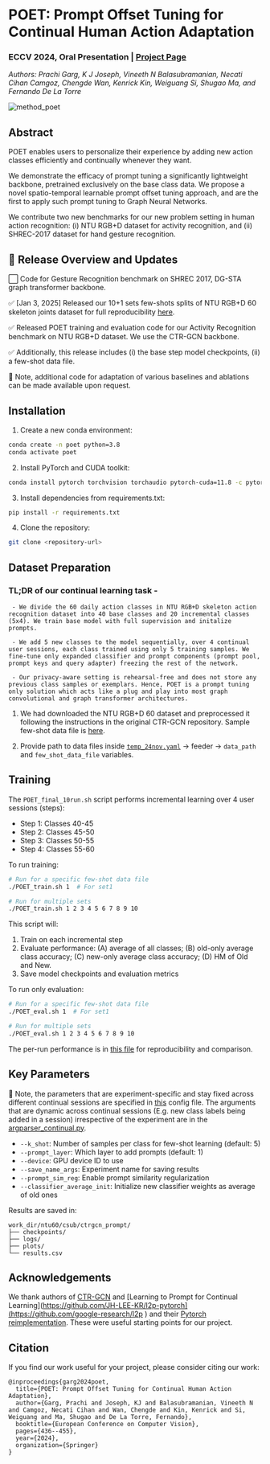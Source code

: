 # POET: Prompt Offset Tuning for Continual Human Action Adaptation

### ECCV 2024, Oral Presentation | [Project Page](https://humansensinglab.github.io/POET-continual-action-recognition/)

*Authors: Prachi Garg, K J Joseph, Vineeth N Balasubramanian, Necati Cihan Camgoz, Chengde Wan, Kenrick Kin, Weiguang Si, Shugao Ma, and Fernando De La Torre*

![method_poet](https://github.com/user-attachments/assets/41c9716f-ee8e-47c2-9cb0-08afc1231f5e)

## Abstract
POET enables users to personalize their experience by adding new action classes efficiently and continually whenever they want.

We demonstrate the efficacy of prompt tuning a significantly lightweight backbone, pretrained exclusively on the base class data. We propose a novel spatio-temporal learnable prompt offset tuning approach, and are the first to apply such prompt tuning to Graph Neural Networks.

We contribute two new benchmarks for our new problem setting in human action recognition: (i) NTU RGB+D dataset for activity recognition, and (ii) SHREC-2017 dataset for hand gesture recognition. 

## :rocket: **Release Overview and Updates**
:white_large_square: Code for Gesture Recognition benchmark on SHREC 2017, DG-STA graph transformer backbone. 

:white_check_mark: [Jan 3, 2025] Released our 10+1 sets few-shots splits of NTU RGB+D 60 skeleton joints dataset for full reproducibility [here](https://huggingface.co/datasets/prachigarg23/POET-NTU60-Continual-Few-Shot-Splits/tree/main). 

:white_check_mark: Released POET training and evaluation code for our Activity Recognition benchmark on NTU RGB+D dataset. We use the CTR-GCN backbone. 

:white_check_mark: Additionally, this release includes (i) the base step model checkpoints, (ii) a few-shot data file. 

:pushpin: Note, additional code for adaptation of various baselines and ablations can be made available upon request. 

## Installation

1. Create a new conda environment:
```bash
conda create -n poet python=3.8
conda activate poet
```

2. Install PyTorch and CUDA toolkit:
```bash 
conda install pytorch torchvision torchaudio pytorch-cuda=11.8 -c pytorch -c nvidia
```

3. Install dependencies from requirements.txt:
```bash
pip install -r requirements.txt
```

4. Clone the repository:
```bash
git clone <repository-url>
```

## Dataset Preparation

### TL;DR of our continual learning task -
```
 - We divide the 60 daily action classes in NTU RGB+D skeleton action recognition dataset into 40 base classes and 20 incremental classes (5x4). We train base model with full supervision and initalize prompts.

 - We add 5 new classes to the model sequentially, over 4 continual user sessions, each class trained using only 5 training samples. We fine-tune only expanded classifier and prompt components (prompt pool, prompt keys and query adapter) freezing the rest of the network.

 - Our privacy-aware setting is rehearsal-free and does not store any previous class samples or exemplars. Hence, POET is a prompt tuning only solution which acts like a plug and play into most graph convolutional and graph transformer architectures. 
```

1. We had downloaded the NTU RGB+D 60 dataset and preprocessed it following the instructions in the original CTR-GCN repository. Sample few-shot data file is [here](https://uillinoisedu-my.sharepoint.com/:u:/g/personal/prachig3_illinois_edu/ERT-y01R2YFGtkzfWiC5jxUBJtBgaffAzBVm0ntH2fNpLQ?e=bXEoKs).

2. Provide path to data files inside [`temp_24nov.yaml`](https://github.com/humansensinglab/POET-continual-action-recognition/blob/main/config/nturgbd-cross-subject/temp_24nov.yaml) -> feeder -> `data_path` and `few_shot_data_file` variables. 

## Training

The `POET_final_10run.sh` script performs incremental learning over 4 user sessions (steps):
- Step 1: Classes 40-45
- Step 2: Classes 45-50
- Step 3: Classes 50-55
- Step 4: Classes 55-60

To run training:

```bash
# Run for a specific few-shot data file
./POET_train.sh 1  # For set1

# Run for multiple sets
./POET_train.sh 1 2 3 4 5 6 7 8 9 10
```

This script will:
1. Train on each incremental step
2. Evaluate performance: (A) average of all classes; (B) old-only average class accuracy; (C) new-only average class accuracy; (D) HM of Old and New. 
3. Save model checkpoints and evaluation metrics

To run only evaluation:

```bash
# Run for a specific few-shot data file
./POET_eval.sh 1  # For set1

# Run for multiple sets
./POET_eval.sh 1 2 3 4 5 6 7 8 9 10
```
The per-run performance is in [this file](https://github.com/humansensinglab/POET-continual-action-recognition/blob/main/POET_NTU_CTRGCN_activity_results.pdf) for reproducibility and comparison. 

## Key Parameters

:pushpin: Note, the parameters that are experiment-specific and stay fixed across different continual sessions are specified in [this](https://github.com/humansensinglab/POET-continual-action-recognition/blob/main/config/nturgbd-cross-subject/temp_24nov.yaml) config file. The arguments that are dynamic across continual sessions (E.g. new class labels being added in a session) irrespective of the experiment are in the [argparser_continual.py](https://github.com/humansensinglab/POET-continual-action-recognition/blob/main/argparser_continual.py). 

- `--k_shot`: Number of samples per class for few-shot learning (default: 5)
- `--prompt_layer`: Which layer to add prompts (default: 1) 
- `--device`: GPU device ID to use
- `--save_name_args`: Experiment name for saving results
- `--prompt_sim_reg`: Enable prompt similarity regularization
- `--classifier_average_init`: Initialize new classifier weights as average of old ones

Results are saved in:
```
work_dir/ntu60/csub/ctrgcn_prompt/
├── checkpoints/
├── logs/
├── plots/
└── results.csv
```

## Acknowledgements 
We thank authors of [CTR-GCN](https://github.com/Uason-Chen/CTR-GCN) and [Learning to Prompt for Continual Learning](https://github.com/JH-LEE-KR/l2p-pytorch](https://github.com/google-research/l2p ) and their [Pytorch reimplementation](https://github.com/JH-LEE-KR/l2p-pytorch). These were useful starting points for our project. 

## Citation

If you find our work useful for your project, please consider citing our work:
```
@inproceedings{garg2024poet,
  title={POET: Prompt Offset Tuning for Continual Human Action Adaptation},
  author={Garg, Prachi and Joseph, KJ and Balasubramanian, Vineeth N and Camgoz, Necati Cihan and Wan, Chengde and Kin, Kenrick and Si, Weiguang and Ma, Shugao and De La Torre, Fernando},
  booktitle={European Conference on Computer Vision},
  pages={436--455},
  year={2024},
  organization={Springer}
}
```
